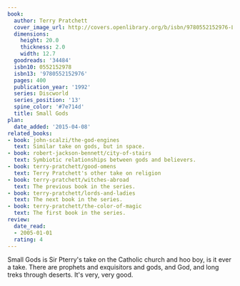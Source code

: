 ```yaml
---
book:
  author: Terry Pratchett
  cover_image_url: http://covers.openlibrary.org/b/isbn/9780552152976-L.jpg
  dimensions:
    height: 20.0
    thickness: 2.0
    width: 12.7
  goodreads: '34484'
  isbn10: 0552152978
  isbn13: '9780552152976'
  pages: 400
  publication_year: '1992'
  series: Discworld
  series_position: '13'
  spine_color: '#7e714d'
  title: Small Gods
plan:
  date_added: '2015-04-08'
related_books:
- book: john-scalzi/the-god-engines
  text: Similar take on gods, but in space.
- book: robert-jackson-bennett/city-of-stairs
  text: Symbiotic relationships between gods and believers.
- book: terry-pratchett/good-omens
  text: Terry Pratchett's other take on religion
- book: terry-pratchett/witches-abroad
  text: The previous book in the series.
- book: terry-pratchett/lords-and-ladies
  text: The next book in the series.
- book: terry-pratchett/the-color-of-magic
  text: The first book in the series.
review:
  date_read:
  - 2005-01-01
  rating: 4
---
```


Small Gods is Sir Pterry's take on the Catholic church and hoo boy, is it ever a take. There are prophets and
exquisitors and gods, and God, and long treks through deserts. It's very, very good.
